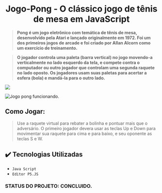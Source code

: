 <h1 align="center"> Jogo-Pong - O clássico jogo de tênis de mesa em JavaScript </h1>


>   **Pong é um jogo eletrônico com temática de tênis de mesa, desenvolvido pela Atari e lançado originalmente em 1972.
 Foi um dos primeiros jogos de arcade e foi criado por Allan Alcorn como um exercício de treinamento.**

>   **O jogador controla uma paleta (barra vertical) no jogo movendo-a verticalmente no lado esquerdo da tela, e compete 
 contra o computador ou outro jogador que controlam uma segunda raquete no lado oposto. Os jogadores usam suas paletas
 para acertar a esfera (bola) e mandá-la para o outro lado.**



<img src="https://github.com/Milenaprado9999/Jogo-Pong/assets/50625429/95f2ffee-b5f1-4cb5-96e3-3f0076a2af10" left="200px">

![Jogo pong funcionando.](https://github.com/Milenaprado9999/Jogo-Pong/assets/50625429/95f2ffee-b5f1-4cb5-96e3-3f0076a2af10)



  
## Como Jogar:
> Use a raquete virtual para rebater a bolinha e pontuar mais que o adversário. 
 O primeiro jogador devera usar as teclas Up e Down para movimentar sua raquete
 para cima e para baixo, e seu oponente as teclas S e W.



## ✔️ Tecnologias Utilizadas
- ``Java Script``
- ``Editor P5.JS``

### STATUS DO PROJETO: CONCLUIDO.

